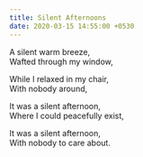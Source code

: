 ```yaml
---
title: Silent Afternoons
date: 2020-03-15 14:55:00 +0530
---
```


A silent warm breeze,<br>
Wafted through my window,<br>

While I relaxed in my chair,<br>
With nobody around,<br>

It was a silent afternoon,<br>
Where I could peacefully exist,<br>

It was a silent afternoon,<br>
With nobody to care about.
